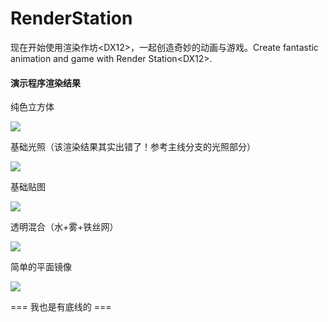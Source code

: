 # RenderStation
现在开始使用渲染作坊&lt;DX12>，一起创造奇妙的动画与游戏。Create fantastic animation and game with Render Station&lt;DX12>.

#### 演示程序渲染结果

纯色立方体

![](https://raw.githubusercontent.com/yiyaowen/render-station/demo-images/root_descriptor_table.png)

基础光照（该渲染结果其实出错了！参考主线分支的光照部分）

![](https://raw.githubusercontent.com/yiyaowen/render-station/demo-images/basic_light_system.png)

基础贴图

![](https://raw.githubusercontent.com/yiyaowen/render-station/demo-images/import_texture.png)

透明混合（水+雾+铁丝网）

![](https://raw.githubusercontent.com/yiyaowen/render-station/demo-images/ps_blend.png)

简单的平面镜像

![](https://raw.githubusercontent.com/yiyaowen/render-station/demo-images/basic_stencil_tech.png)

=== 我也是有底线的 ===
